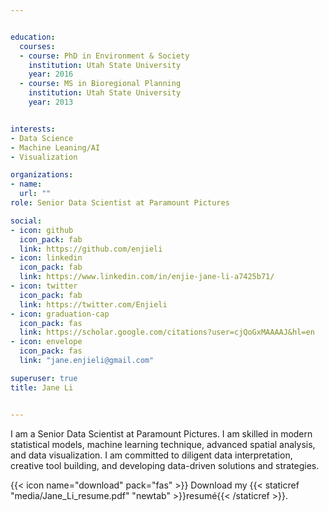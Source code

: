 ```yaml
---


education:
  courses:
  - course: PhD in Environment & Society
    institution: Utah State University
    year: 2016
  - course: MS in Bioregional Planning
    institution: Utah State University
    year: 2013


interests:
- Data Science
- Machine Leaning/AI
- Visualization

organizations:
- name:  
  url: ""
role: Senior Data Scientist at Paramount Pictures

social:
- icon: github
  icon_pack: fab
  link: https://github.com/enjieli
- icon: linkedin
  icon_pack: fab
  link: https://www.linkedin.com/in/enjie-jane-li-a7425b71/
- icon: twitter
  icon_pack: fab
  link: https://twitter.com/Enjieli
- icon: graduation-cap
  icon_pack: fas
  link: https://scholar.google.com/citations?user=cjQoGxMAAAAJ&hl=en
- icon: envelope
  icon_pack: fas
  link: "jane.enjieli@gmail.com"

superuser: true
title: Jane Li


---
```


I am a Senior Data Scientist at Paramount Pictures. I am skilled in modern statistical models, machine learning technique, advanced spatial analysis, and data visualization. I am committed to diligent data interpretation, creative tool building, and developing data-driven solutions and strategies.

{{< icon name="download" pack="fas" >}} Download my {{< staticref "media/Jane_Li_resume.pdf" "newtab" >}}resumé{{< /staticref >}}.
